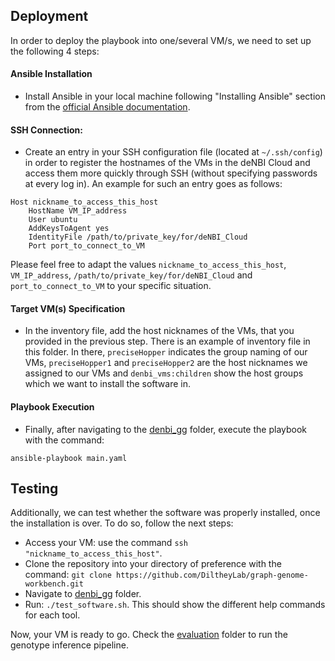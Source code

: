 ## Deployment

In order to deploy the playbook into one/several VM/s, we need to set up the following 4 steps:

#### Ansible Installation 
- Install Ansible in your local machine following "Installing Ansible" section from the [official Ansible documentation](https://docs.ansible.com/ansible/latest/installation_guide/intro_installation.html).

#### SSH Connection: 
- Create an entry in your SSH configuration file (located at `~/.ssh/config`) in order to register the hostnames of the VMs in the deNBI Cloud and access them more quickly through SSH (without specifying passwords at every log in). An example for such an entry goes as follows:

```
Host nickname_to_access_this_host
    HostName VM_IP_address
    User ubuntu
    AddKeysToAgent yes
    IdentityFile /path/to/private_key/for/deNBI_Cloud
    Port port_to_connect_to_VM
```

Please feel free to adapt the values `nickname_to_access_this_host`, `VM_IP_address`, `/path/to/private_key/for/deNBI_Cloud` and `port_to_connect_to_VM` to your specific situation.   

#### Target VM(s) Specification
- In the inventory file, add the host nicknames of the VMs, that you provided in the previous step. There is an example of inventory file in this folder. In there, `preciseHopper` indicates the group naming of our VMs, `preciseHopper1` and `preciseHopper2` are the host nicknames we assigned to our VMs and `denbi_vms:children` show the host groups which we want to install the software in.

#### Playbook Execution
- Finally, after navigating to the [denbi_gg](https://github.com/DiltheyLab/graph-genome-workbench/tree/master/denbi_gg) folder, execute the playbook with the command:

`ansible-playbook main.yaml`

## Testing

Additionally, we can test whether the software was properly installed, once the installation is over. To do so, follow the next steps:
- Access your VM: use the command `ssh "nickname_to_access_this_host"`.
- Clone the repository into your directory of preference with the command: `git clone https://github.com/DiltheyLab/graph-genome-workbench.git`
- Navigate to [denbi_gg](https://github.com/DiltheyLab/graph-genome-workbench/tree/master/denbi_gg) folder.
- Run: `./test_software.sh`. This should show the different help commands for each tool.


Now, your VM is ready to go. Check the [evaluation](https://github.com/DiltheyLab/graph-genome-workbench/tree/master/evaluation_pangenie) folder to run the genotype inference pipeline.
